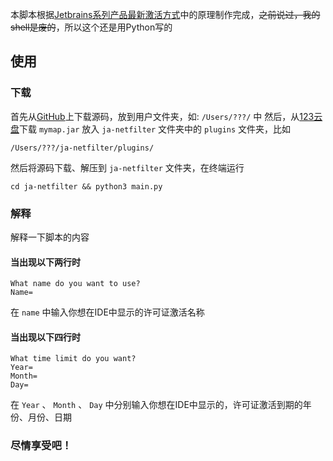 本脚本根据[Jetbrains系列产品最新激活方式](https://www.xuzihao.com/posts/6aacb63a/)中的原理制作完成，~~之前说过，我的shell是废的~~，所以这个还是用Python写的
## 使用
### 下载
首先从[GitHub](https://github.com/ja-netfilter/ja-netfilter/releases)上下载源码，放到用户文件夹，如: `/Users/???/` 中
然后，从[123云盘](https://www.123pan.com/s/motA-zO6Rv)下载 `mymap.jar` 放入 `ja-netfilter` 文件夹中的 `plugins` 文件夹，比如
```
/Users/???/ja-netfilter/plugins/
```

然后将源码下载、解压到 `ja-netfilter` 文件夹，在终端运行
```
cd ja-netfilter && python3 main.py
```

### 解释
解释一下脚本的内容
#### 当出现以下两行时
```
What name do you want to use?
Name=
```
在 `name` 中输入你想在IDE中显示的许可证激活名称

#### 当出现以下四行时
```
What time limit do you want?
Year=
Month=
Day=
```
在 `Year` 、 `Month` 、 `Day` 中分别输入你想在IDE中显示的，许可证激活到期的年份、月份、日期

### 尽情享受吧！
